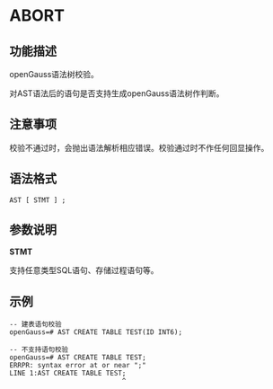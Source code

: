 # ABORT<a name="ZH-CN_TOPIC_0289900704"></a>

## 功能描述<a name="zh-cn_topic_0283136750_zh-cn_topic_0237122053_zh-cn_topic_0059778271_s35ca23dd889c479da90f14c150c52f4b"></a>

openGauss语法树校验。

对AST语法后的语句是否支持生成openGauss语法树作判断。

## 注意事项<a name="zh-cn_topic_0283136750_zh-cn_topic_0237122053_zh-cn_topic_0059778271_sa23945b94808484d82b947d70ee28dc6"></a>

校验不通过时，会抛出语法解析相应错误。校验通过时不作任何回显操作。

## 语法格式<a name="zh-cn_topic_0283136750_zh-cn_topic_0237122053_zh-cn_topic_0059778271_s36354f226d754e5bb76ed954add5eea3"></a>

```
AST [ STMT ] ;
```

## 参数说明<a name="zh-cn_topic_0283136750_zh-cn_topic_0237122053_zh-cn_topic_0059778271_s740ca09be515490cbbfb36db4e2fb13e"></a>

**STMT**

支持任意类型SQL语句、存储过程语句等。

## 示例<a name="zh-cn_topic_0283136750_zh-cn_topic_0237122053_zh-cn_topic_0059778271_saa47e844dd304bcc8a75123e66d1fa37"></a>

```
-- 建表语句校验
openGauss=# AST CREATE TABLE TEST(ID INT6);

-- 不支持语句校验
openGauss=# AST CREATE TABLE TEST;
ERRPR: syntax error at or near ";"
LINE 1:AST CREATE TABLE TEST;
                            ^ 
```
